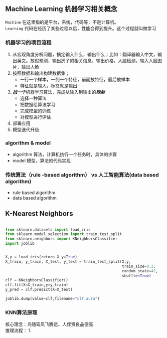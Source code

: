## Machine Learning 机器学习相关概念
`Machine` 在这里指的是平台，系统，代码等，不是计算机。  
`Learning` 代码在经历了某些过程以后，性能会得到提升。这个过程就叫做学习  
### 机器学习的项目流程
1. 从宏观角度分析问题，搞定输入什么，输出什么；比如：翻译器输入中文，输出英文。放假预测，输出房子的相关信息，输出价格。人脸检测，输入人脸图片，输出人脸
2. 按照数据和输出构建数据集；
   * 一行一个样本，一列一个特征，前面放特征，最后放样本
   * 特征就是输入，标签就是输出
3. ***找一个***机器学习算法，完成从输入到输出的***映射***
   * 选择一种算法
   * 把数据给算法学习
   * 完成模型的训练
   * 对模型进行评估
4. 部署应用
5. 模型迭代升级
### algorithm & model
* algorithm 算法，计算机执行一个任务时，具体的步骤
* model 模型，算法的代码实现
### 传统算法（rule -based algorithm） vs 人工智能算法(data based algorithm)
* rule based algorithm 
* data based algorithm
## K-Nearest Neighbors
```python

from sklearn.datasets import load_iris
from sklearn.model_selection import train_test_split
from sklearn.neighbors import KNeighborsClassifier
import joblib


X,y = load_iris(return_X_y=True)
X_train, y_train, X_test, y_text = train_test_split(X,y,
                                                    train_size=0.2,
                                                    random_state=42,
                                                    shuffle=True)
clf = KNeighborsClassifier()
clf.fit(X=X_train,y=y_train)
y_pred = clf.predict(X=X_test)

joblib.dump(value=clf,filename="clf.aura")
```
### KNN算法原理
核心理念：鸟随鸾凤飞腾远，人伴贤良品德高  
推理流程：
1. 

